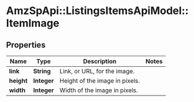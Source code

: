 # AmzSpApi::ListingsItemsApiModel::ItemImage

## Properties
Name | Type | Description | Notes
------------ | ------------- | ------------- | -------------
**link** | **String** | Link, or URL, for the image. | 
**height** | **Integer** | Height of the image in pixels. | 
**width** | **Integer** | Width of the image in pixels. | 


